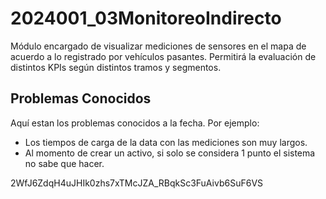 # 2024001_03MonitoreoIndirecto
Módulo encargado de visualizar mediciones de sensores en el mapa de acuerdo a lo registrado por vehículos pasantes. Permitirá la evaluación de distintos KPIs según distintos tramos y segmentos.


## Problemas Conocidos
Aquí estan los problemas conocidos a la fecha. Por ejemplo:

- Los tiempos de carga de la data con las mediciones son muy largos.
- Al momento de crear un activo, si solo se considera 1 punto el sistema no sabe que hacer.

2WfJ6ZdqH4uJHIk0zhs7xTMcJZA_RBqkSc3FuAivb6SuF6VS
